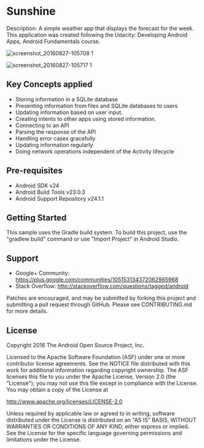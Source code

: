 # Sunshine

Description: A simple weather app that displays the forecast for the week. 
This application was created following the Udacity: Developing Android Apps, Android Fundamentals course.

![screenshot_20160827-105708 1](https://cloud.githubusercontent.com/assets/10713096/18028213/28d758e2-6c3e-11e6-96ca-5dae846f88a9.png)

![screenshot_20160827-105717 1](https://cloud.githubusercontent.com/assets/10713096/18028268/cd3073e6-6c3f-11e6-97d6-9e112c13d71d.png)

Key Concepts applied
--------------------
- Storing information in a SQLite database
- Presenting information from files and SQLite databases to users
- Updating information based on user input.
- Creating intents to other apps using stored information.
- Connecting to an API
- Parsing the response of the API
- Handling error cases gracefully
- Updating information regularly
- Doing network operations independent of the Activity lifecycle

Pre-requisites
--------------

- Android SDK v24
- Android Build Tools v23.0.3
- Android Support Repository v24.1.1

Getting Started
---------------

This sample uses the Gradle build system. To build this project, use the
"gradlew build" command or use "Import Project" in Android Studio.

Support
-------

- Google+ Community: https://plus.google.com/communities/105153134372062985968
- Stack Overflow: http://stackoverflow.com/questions/tagged/android

Patches are encouraged, and may be submitted by forking this project and
submitting a pull request through GitHub. Please see CONTRIBUTING.md for more details.

License
-------

Copyright 2016 The Android Open Source Project, Inc.

Licensed to the Apache Software Foundation (ASF) under one or more contributor
license agreements.  See the NOTICE file distributed with this work for
additional information regarding copyright ownership.  The ASF licenses this
file to you under the Apache License, Version 2.0 (the "License"); you may not
use this file except in compliance with the License.  You may obtain a copy of
the License at

http://www.apache.org/licenses/LICENSE-2.0

Unless required by applicable law or agreed to in writing, software
distributed under the License is distributed on an "AS IS" BASIS, WITHOUT
WARRANTIES OR CONDITIONS OF ANY KIND, either express or implied.  See the
License for the specific language governing permissions and limitations under
the License.
